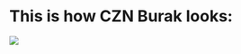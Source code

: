 # This is how CZN Burak looks:

![](https://starsgab.com/wp-content/uploads/2020/07/94317877_2698776413585435_8900985587982255956_n.jpg)

